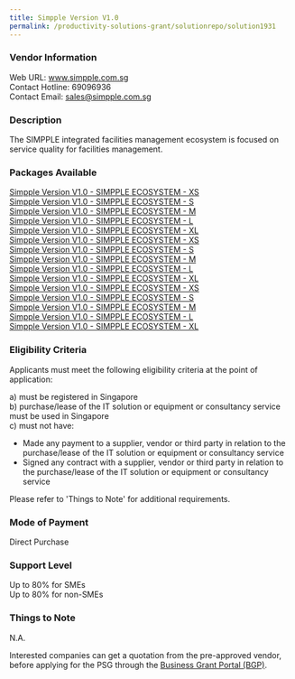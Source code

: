 ```yaml
---
title: Simpple Version V1.0
permalink: /productivity-solutions-grant/solutionrepo/solution1931
---
```


### Vendor Information
Web URL: www.simpple.com.sg <br>Contact Hotline: 69096936 <br>Contact Email: sales@simpple.com.sg <br>

### Description

The SIMPPLE integrated facilities management ecosystem is focused on service quality for facilities management.

### Packages Available

<a href='https://www.gobusiness.gov.sg/images/psg/IFSC_20200145_Desensitised_Annex_3_Part_1.pdf' target='_blank'>Simpple Version V1.0 - SIMPPLE ECOSYSTEM - XS</a><br/>
<a href='https://www.gobusiness.gov.sg/images/psg/IFSC_20200145_Desensitised_Annex_3_Part_2.pdf' target='_blank'>Simpple Version V1.0 - SIMPPLE ECOSYSTEM - S</a><br/>
<a href='https://www.gobusiness.gov.sg/images/psg/IFSC_20200145_Desensitised_Annex_3_Part_3.pdf' target='_blank'>Simpple Version V1.0 - SIMPPLE ECOSYSTEM - M</a><br/>
<a href='https://www.gobusiness.gov.sg/images/psg/IFSC_20200145_Desensitised_Annex_3_Part_4.pdf' target='_blank'>Simpple Version V1.0 - SIMPPLE ECOSYSTEM - L</a><br/>
<a href='https://www.gobusiness.gov.sg/images/psg/IFSC_20200145_Desensitised_Annex_3_Part_5.pdf' target='_blank'>Simpple Version V1.0 - SIMPPLE ECOSYSTEM - XL</a><br/>
<a href='https://www.gobusiness.gov.sg/images/psg/IFSC_20200145_Desensitised_Annex_3_Part_1.pdf' target='_blank'>Simpple Version V1.0 - SIMPPLE ECOSYSTEM - XS</a><br/>
<a href='https://www.gobusiness.gov.sg/images/psg/IFSC_20200145_Desensitised_Annex_3_Part_2.pdf' target='_blank'>Simpple Version V1.0 - SIMPPLE ECOSYSTEM - S</a><br/>
<a href='https://www.gobusiness.gov.sg/images/psg/IFSC_20200145_Desensitised_Annex_3_Part_3.pdf' target='_blank'>Simpple Version V1.0 - SIMPPLE ECOSYSTEM - M</a><br/>
<a href='https://www.gobusiness.gov.sg/images/psg/IFSC_20200145_Desensitised_Annex_3_Part_4.pdf' target='_blank'>Simpple Version V1.0 - SIMPPLE ECOSYSTEM - L</a><br/>
<a href='https://www.gobusiness.gov.sg/images/psg/IFSC_20200145_Desensitised_Annex_3_Part_5.pdf' target='_blank'>Simpple Version V1.0 - SIMPPLE ECOSYSTEM - XL</a><br/>
<a href='https://www.gobusiness.gov.sg/images/psg/IFSC_20200145_Desensitised_Annex_3_Part_1.pdf' target='_blank'>Simpple Version V1.0 - SIMPPLE ECOSYSTEM - XS</a><br/>
<a href='https://www.gobusiness.gov.sg/images/psg/IFSC_20200145_Desensitised_Annex_3_Part_2.pdf' target='_blank'>Simpple Version V1.0 - SIMPPLE ECOSYSTEM - S</a><br/>
<a href='https://www.gobusiness.gov.sg/images/psg/IFSC_20200145_Desensitised_Annex_3_Part_3.pdf' target='_blank'>Simpple Version V1.0 - SIMPPLE ECOSYSTEM - M</a><br/>
<a href='https://www.gobusiness.gov.sg/images/psg/IFSC_20200145_Desensitised_Annex_3_Part_4.pdf' target='_blank'>Simpple Version V1.0 - SIMPPLE ECOSYSTEM - L</a><br/>
<a href='https://www.gobusiness.gov.sg/images/psg/IFSC_20200145_Desensitised_Annex_3_Part_5.pdf' target='_blank'>Simpple Version V1.0 - SIMPPLE ECOSYSTEM - XL</a><br/>

### Eligibility Criteria

Applicants must meet the following eligibility criteria at the point of application:

a) must be registered in Singapore <br>
b) purchase/lease of the IT solution or equipment or consultancy service must be used in Singapore <br>
c) must not have:
- Made any payment to a supplier, vendor or third party in relation to the purchase/lease of the IT solution or equipment or consultancy service
- Signed any contract with a supplier, vendor or third party in relation to the purchase/lease of the IT solution or equipment or consultancy service

Please refer to 'Things to Note' for additional requirements.

### Mode of Payment
Direct Purchase

### Support Level
Up to 80% for SMEs <br>
Up to 80% for non-SMEs

### Things to Note
N.A.

Interested companies can get a quotation from the pre-approved vendor, before applying for the PSG through the <a target='_blank' href='https://www.businessgrants.gov.sg/'>Business Grant Portal (BGP)</a>.
